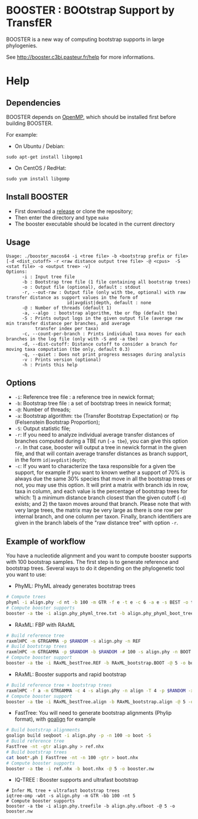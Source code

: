 # BOOSTER : BOOtstrap Support by TransfER
BOOSTER is a new way of computing bootstrap supports in large phylogenies.

See http://booster.c3bi.pasteur.fr/help for more informations.

# Help

## Dependencies
BOOSTER depends on [OpenMP](https://fr.wikipedia.org/wiki/OpenMP), which should be installed first before building BOOSTER.

For example:
- On Ubuntu / Debian:
```
sudo apt-get install libgomp1
```
- On CentOS / RedHat:
```
sudo yum install libgomp
```

## Install BOOSTER

* First download a [release](https://github.com/fredericlemoine/booster/releases) or clone the repository;
* Then enter the directory and type `make`
* The booster executable should be located in the current directory

## Usage

```
Usage: ./booster_macos64 -i <tree file> -b <bootstrap prefix or file> [-d <dist_cutoff> -r <raw distance output tree file> -@ <cpus>  -S <stat file> -o <output tree> -v]
Options:
      -i : Input tree file
      -b : Bootstrap tree file (1 file containing all bootstrap trees)
      -o : Output file (optional), default : stdout
      -r, --out-raw : Output file (only with tbe, optional) with raw transfer distance as support values in the form of
                       id|avgdist|depth, default : none
      -@ : Number of threads (default 1)
      -a, --algo  : bootstrap algorithm, tbe or fbp (default tbe)
      -S : Prints output logs in the given output file (average raw min transfer distance per branches, and average
      	   transfer index per taxa)
      -c, --count-per-branch : Prints individual taxa moves for each branches in the log file (only with -S and -a tbe)
      -d, --dist-cutoff: Distance cutoff to consider a branch for moving taxa computation (tbe only, default 0.3)
      -q, --quiet : Does not print progress messages during analysis
      -v : Prints version (optional)
      -h : Prints this help
```

## Options
* `-i`: Reference tree file : a reference tree in newick format;
* `-b`: Bootstrap tree file : a set of bootstrap trees in newick format;
* `-@`: Number of threads;
* `-a`: Bootstrap algorithm: `tbe` (Transfer Bootstrap Expectation) or `fbp` (Felsenstein Bootstrap Proportion);
* `-S`: Output statistic file;
* `-r`: If you need to analyze individual average transfer distances of branches computed during a TBE run (`-a tbe`), you can give this option `-r`. In that case, booster will output a tree in newick format in the given file, and that will contain average transfer distances as branch support, in the form `id|avgdist|depth`;
* `-c`: If you want to characterize the taxa responsible for a given tbe support, for example if you want to known wether a support of 70% is always due the same 30% species that move in all the bootstrap trees or not, you may use this option. It will print a matrix with branch ids in row, taxa in column, and each value is the percentage of bootstrap trees for which: 1) a minimum distance branch closest than the given cutoff (`-d`) exists; and 2) the taxon moves around that branch. Please note that with very large trees, the matrix may be very large as there is one row per internal branch, and one column per taxon. Finally, branch identifiers are given in the branch labels of the "raw distance tree" with option `-r`.

## Example of workflow

You have a nucleotide alignment and you want to compute booster supports with 100 bootstrap samples. The first step is to generate reference and bootstrap trees. Several ways to do it depending on the phylogenetic tool you want to use:

* PhyML: PhyML already generates bootstrap trees
```bash
# Compute trees
phyml -i align.phy -d nt -b 100 -m GTR -f e -t e -c 6 -a e -s BEST -o tlr 
# Compute booster supports
booster -a tbe -i align.phy_phyml_tree.txt -b align.phy_phyml_boot_trees.txt -@ 5 -o booster.nw
```

* RAxML: FBP with RAxML
```bash
# Build reference tree
raxmlHPC -m GTRGAMMA -p $RANDOM -s align.phy -n REF
# Build bootstrap trees
raxmlHPC -m GTRGAMMA -p $RANDOM -b $RANDOM -# 100 -s align.phy -n BOOT
# Compute booster support
booster -a tbe -i RAxML_bestTree.REF -b RAxML_bootstrap.BOOT -@ 5 -o booster.nw
```

* RAxML: Booster supports and rapid bootstrap
```bash
# Build reference tree + bootstrap trees
raxmlHPC -f a -m GTRGAMMA -c 4 -s align.phy -n align -T 4 -p $RANDOM -x $RANDOM -# 100
# Compute booster support
booster -a tbe -i RAxML_bestTree.align -b RAxML_bootstrap.align -@ 5 -o booster.nw
```

* FastTree: You will need to generate bootstrap alignments (Phylip format), with [goalign](https://github.com/fredericlemoine/goalign) for example
```bash
# Build bootstrap alignments
goalign build seqboot -i align.phy -p -n 100 -o boot -S
# Build reference tree
FastTree -nt -gtr align.phy > ref.nhx
# Build bootstrap trees
cat boot*.ph | FastTree -nt -n 100 -gtr > boot.nhx
# Compute booster supports
booster -a tbe -i ref.nhx -b boot.nhx -@ 5 -o booster.nw
```

* IQ-TREE : Booster supports and ultrafast bootstrap
```
# Infer ML tree + ultrafast bootstrap trees
iqtree-omp -wbt -s align.phy -m GTR -bb 100 -nt 5
# Compute booster supports
booster -a tbe -i align.phy.treefile -b align.phy.ufboot -@ 5 -o booster.nw
```
